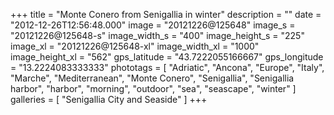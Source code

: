 +++
title = "Monte Conero from Senigallia in winter"
description = ""
date = "2012-12-26T12:56:48.000"
image = "20121226@125648"
image_s = "20121226@125648-s"
image_width_s = "400"
image_height_s = "225"
image_xl = "20121226@125648-xl"
image_width_xl = "1000"
image_height_xl = "562"
gps_latitude = "43.7222055166667"
gps_longitude = "13.2224083333333"
phototags = [ "Adriatic", "Ancona", "Europe", "Italy", "Marche", "Mediterranean", "Monte Conero", "Senigallia", "Senigallia harbor", "harbor", "morning", "outdoor", "sea", "seascape", "winter" ]
galleries = [ "Senigallia City and Seaside" ]
+++
